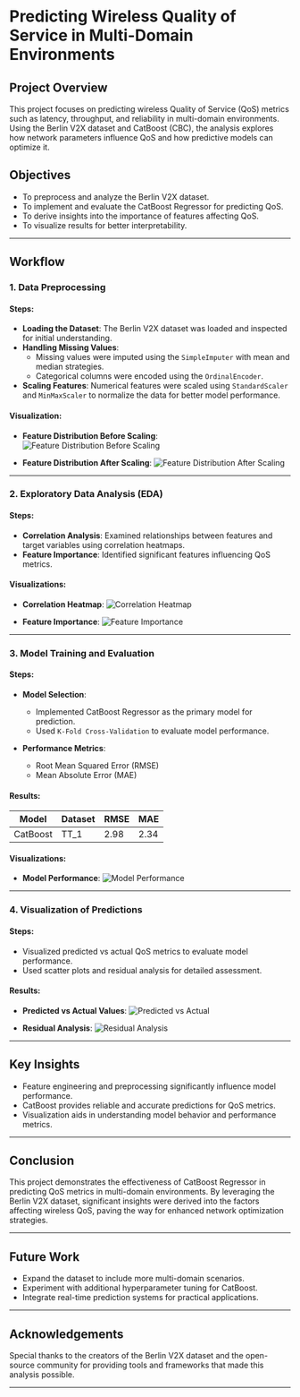 # Predicting Wireless Quality of Service in Multi-Domain Environments

## Project Overview
This project focuses on predicting wireless Quality of Service (QoS) metrics such as latency, throughput, and reliability in multi-domain environments. Using the Berlin V2X dataset and CatBoost (CBC), the analysis explores how network parameters influence QoS and how predictive models can optimize it.

## Objectives
- To preprocess and analyze the Berlin V2X dataset.
- To implement and evaluate the CatBoost Regressor for predicting QoS.
- To derive insights into the importance of features affecting QoS.
- To visualize results for better interpretability.

---

## Workflow

### 1. Data Preprocessing

#### Steps:
- **Loading the Dataset**: The Berlin V2X dataset was loaded and inspected for initial understanding.
- **Handling Missing Values**:
  - Missing values were imputed using the `SimpleImputer` with mean and median strategies.
  - Categorical columns were encoded using the `OrdinalEncoder`.
- **Scaling Features**: Numerical features were scaled using `StandardScaler` and `MinMaxScaler` to normalize the data for better model performance.

#### Visualization:
- **Feature Distribution Before Scaling**:
  ![Feature Distribution Before Scaling](results/feature_distribution_before_scaling.png)

- **Feature Distribution After Scaling**:
  ![Feature Distribution After Scaling](results/feature_distribution_after_scaling.png)

---

### 2. Exploratory Data Analysis (EDA)

#### Steps:
- **Correlation Analysis**: Examined relationships between features and target variables using correlation heatmaps.
- **Feature Importance**: Identified significant features influencing QoS metrics.

#### Visualizations:
- **Correlation Heatmap**:
  ![Correlation Heatmap](results/correlation_heatmap.png)

- **Feature Importance**:
  ![Feature Importance](results/feature_importance.png)

---

### 3. Model Training and Evaluation

#### Steps:
- **Model Selection**:
  - Implemented CatBoost Regressor as the primary model for prediction.
  - Used `K-Fold Cross-Validation` to evaluate model performance.

- **Performance Metrics**:
  - Root Mean Squared Error (RMSE)
  - Mean Absolute Error (MAE)

#### Results:
| Model                 | Dataset | RMSE   | MAE    |
|-----------------------|---------|--------|--------|
| CatBoost              | TT_1    | 2.98   | 2.34   |

#### Visualizations:
- **Model Performance**:
  ![Model Performance](results/model_performance.png)

---

### 4. Visualization of Predictions

#### Steps:
- Visualized predicted vs actual QoS metrics to evaluate model performance.
- Used scatter plots and residual analysis for detailed assessment.

#### Results:
- **Predicted vs Actual Values**:
  ![Predicted vs Actual](results/predicted_vs_actual.png)

- **Residual Analysis**:
  ![Residual Analysis](results/residual_analysis.png)

---

## Key Insights
- Feature engineering and preprocessing significantly influence model performance.
- CatBoost provides reliable and accurate predictions for QoS metrics.
- Visualization aids in understanding model behavior and performance metrics.

---

## Conclusion
This project demonstrates the effectiveness of CatBoost Regressor in predicting QoS metrics in multi-domain environments. By leveraging the Berlin V2X dataset, significant insights were derived into the factors affecting wireless QoS, paving the way for enhanced network optimization strategies.

---

## Future Work
- Expand the dataset to include more multi-domain scenarios.
- Experiment with additional hyperparameter tuning for CatBoost.
- Integrate real-time prediction systems for practical applications.

---

## Acknowledgements
Special thanks to the creators of the Berlin V2X dataset and the open-source community for providing tools and frameworks that made this analysis possible.

---
